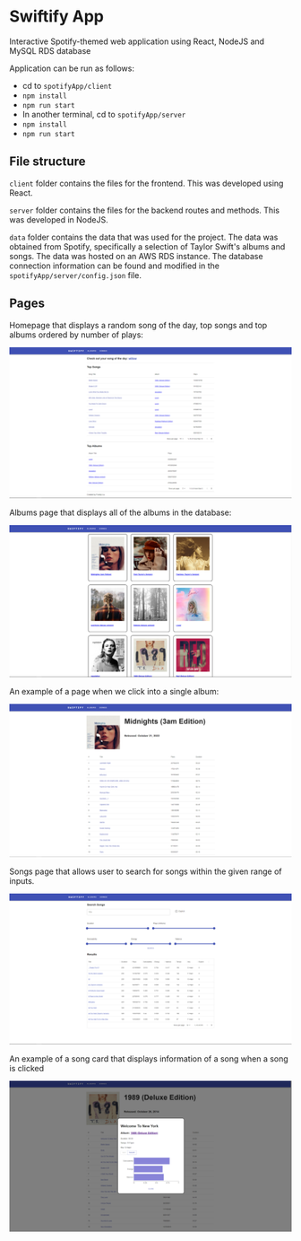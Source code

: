 # Swiftify App
Interactive Spotify-themed web application using React, NodeJS and MySQL RDS database

Application can be run as follows:

- cd to `spotifyApp/client`
- `npm install`
- `npm run start`
- In another terminal, cd to `spotifyApp/server`
- `npm install`
- `npm run start`

## File structure

`client` folder contains the files for the frontend. This was developed using React.

`server` folder contains the files for the backend routes and methods. This was developed in NodeJS.

`data` folder contains the data that was used for the project. The data was obtained from Spotify, specifically a selection of Taylor Swift's albums and songs. The data was hosted on an AWS RDS instance. The database connection information can be found and modified in the `spotifyApp/server/config.json` file.

## Pages

Homepage that displays a random song of the day, top songs and top albums ordered by number of plays:

![alt text](./images/Homepage.PNG)

Albums page that displays all of the albums in the database:

![alt text](./images/AlbumPage.PNG)

An example of a page when we click into a single album:

![alt text](./images/SingleAlbum.PNG)

Songs page that allows user to search for songs within the given range of inputs.

![alt text](./images/SongsPage.PNG)

An example of a song card that displays information of a song when a song is clicked

![alt text](./images/SongCard.PNG)

